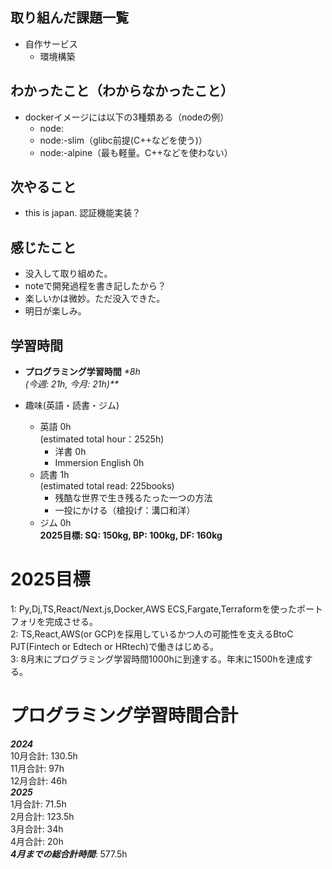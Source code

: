 ## 取り組んだ課題一覧
- 自作サービス
  - 環境構築

## わかったこと（わからなかったこと）
- dockerイメージには以下の3種類ある（nodeの例）
  - node:<version>
  - node:<version>-slim（glibc前提(C++などを使う)）
  - node:<version>-alpine（最も軽量。C++などを使わない）

## 次やること
- this is japan. 認証機能実装？

## 感じたこと
- 没入して取り組めた。
- noteで開発過程を書き記したから？
- 楽しいかは微妙。ただ没入できた。
- 明日が楽しみ。

## 学習時間
- **プログラミング学習時間**
_*8h<br>
(今週: 21h, 今月: 21h)**_

- 趣味(英語・読書・ジム)
  - 英語 0h<br>(estimated total hour：2525h)
    - 洋書 0h
    - Immersion English 0h
  - 読書 1h<br>(estimated total read: 225books)
    - 残酷な世界で生き残るたった一つの方法
    - 一投にかける（槍投げ：溝口和洋）
  - ジム 0h<br>**2025目標: SQ: 150kg, BP: 100kg, DF: 160kg**

# 2025目標
1: Py,Dj,TS,React/Next.js,Docker,AWS ECS,Fargate,Terraformを使ったポートフォリを完成させる。<br>
2: TS,React,AWS(or GCP)を採用しているかつ人の可能性を支えるBtoC PJT(Fintech or Edtech or HRtech)で働きはじめる。<br>
3: 8月末にプログラミング学習時間1000hに到達する。年末に1500hを達成する。<br>

# プログラミング学習時間合計
_**2024**_<br>
10月合計: 130.5h<br>
11月合計: 97h<br>
12月合計: 46h<br>
_**2025**_<br>
1月合計: 71.5h<br>
2月合計: 123.5h <br>
3月合計: 34h <br>
4月合計: 20h <br>
_**4月までの総合計時間**_: 577.5h

